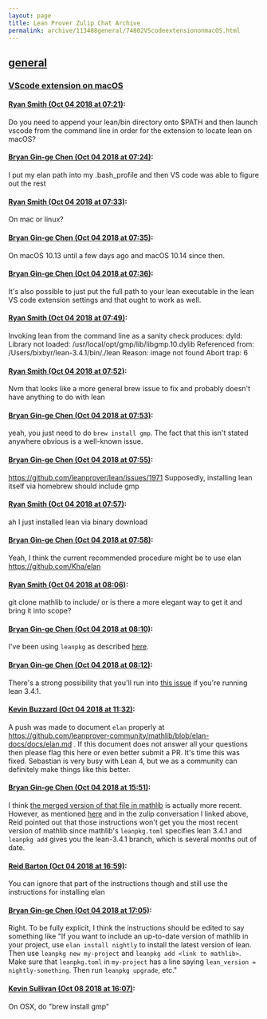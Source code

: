 ```yaml
---
layout: page
title: Lean Prover Zulip Chat Archive 
permalink: archive/113488general/74802VScodeextensiononmacOS.html
---
```


## [general](index.html)
### [VScode extension on macOS](74802VScodeextensiononmacOS.html)

#### [Ryan Smith (Oct 04 2018 at 07:21)](https://leanprover.zulipchat.com/#narrow/stream/113488-general/topic/VScode%20extension%20on%20macOS/near/135152447):
Do you need to append your lean/bin directory onto $PATH and then launch vscode from the command line in order for the extension to locate lean on macOS?

#### [Bryan Gin-ge Chen (Oct 04 2018 at 07:24)](https://leanprover.zulipchat.com/#narrow/stream/113488-general/topic/VScode%20extension%20on%20macOS/near/135152540):
I put my elan path into my .bash_profile and then VS code was able to figure out the rest

#### [Ryan Smith (Oct 04 2018 at 07:33)](https://leanprover.zulipchat.com/#narrow/stream/113488-general/topic/VScode%20extension%20on%20macOS/near/135152787):
On mac or linux?

#### [Bryan Gin-ge Chen (Oct 04 2018 at 07:35)](https://leanprover.zulipchat.com/#narrow/stream/113488-general/topic/VScode%20extension%20on%20macOS/near/135152852):
On macOS 10.13 until a few days ago and macOS 10.14 since then.

#### [Bryan Gin-ge Chen (Oct 04 2018 at 07:36)](https://leanprover.zulipchat.com/#narrow/stream/113488-general/topic/VScode%20extension%20on%20macOS/near/135152905):
It's also possible to just put the full path to your lean executable in the lean VS code extension settings and that ought to work as well.

#### [Ryan Smith (Oct 04 2018 at 07:49)](https://leanprover.zulipchat.com/#narrow/stream/113488-general/topic/VScode%20extension%20on%20macOS/near/135153376):
Invoking lean from the command line as a sanity check produces:
dyld: Library not loaded: /usr/local/opt/gmp/lib/libgmp.10.dylib
  Referenced from: /Users/bixbyr/lean-3.4.1/bin/./lean
  Reason: image not found
Abort trap: 6

#### [Ryan Smith (Oct 04 2018 at 07:52)](https://leanprover.zulipchat.com/#narrow/stream/113488-general/topic/VScode%20extension%20on%20macOS/near/135153522):
Nvm that looks like a more general brew issue to fix and probably doesn't have anything to do with lean

#### [Bryan Gin-ge Chen (Oct 04 2018 at 07:53)](https://leanprover.zulipchat.com/#narrow/stream/113488-general/topic/VScode%20extension%20on%20macOS/near/135153538):
yeah, you just need to do `brew install gmp`. The fact that this isn't stated anywhere obvious is a well-known issue.

#### [Bryan Gin-ge Chen (Oct 04 2018 at 07:55)](https://leanprover.zulipchat.com/#narrow/stream/113488-general/topic/VScode%20extension%20on%20macOS/near/135153606):
https://github.com/leanprover/lean/issues/1971 Supposedly, installing lean itself via homebrew should include gmp

#### [Ryan Smith (Oct 04 2018 at 07:57)](https://leanprover.zulipchat.com/#narrow/stream/113488-general/topic/VScode%20extension%20on%20macOS/near/135153658):
ah I just installed lean via binary download

#### [Bryan Gin-ge Chen (Oct 04 2018 at 07:58)](https://leanprover.zulipchat.com/#narrow/stream/113488-general/topic/VScode%20extension%20on%20macOS/near/135153705):
Yeah, I think the current recommended procedure might be to use elan https://github.com/Kha/elan

#### [Ryan Smith (Oct 04 2018 at 08:06)](https://leanprover.zulipchat.com/#narrow/stream/113488-general/topic/VScode%20extension%20on%20macOS/near/135153990):
git clone mathlib to include/ or is there a more elegant way to get it and bring it into scope?

#### [Bryan Gin-ge Chen (Oct 04 2018 at 08:10)](https://leanprover.zulipchat.com/#narrow/stream/113488-general/topic/VScode%20extension%20on%20macOS/near/135154139):
I've been using `leanpkg` as described [here](https://xenaproject.wordpress.com/2017/12/02/how-to-install-mathlib-and-keep-it-up-to-date/).

#### [Bryan Gin-ge Chen (Oct 04 2018 at 08:12)](https://leanprover.zulipchat.com/#narrow/stream/113488-general/topic/VScode%20extension%20on%20macOS/near/135154204):
There's a strong possibility that you'll run into [this issue](https://leanprover.zulipchat.com/#narrow/stream/113488-general/subject/leanpkg/near/134435061) if you're running lean 3.4.1.

#### [Kevin Buzzard (Oct 04 2018 at 11:32)](https://leanprover.zulipchat.com/#narrow/stream/113488-general/topic/VScode%20extension%20on%20macOS/near/135162102):
A push was made to document `elan` properly at https://github.com/leanprover-community/mathlib/blob/elan-docs/docs/elan.md . If this document does not answer all your questions then please flag this here or even better submit a PR. It's time this was fixed. Sebastian is very busy with Lean 4, but we as a community can definitely make things like this better.

#### [Bryan Gin-ge Chen (Oct 04 2018 at 15:51)](https://leanprover.zulipchat.com/#narrow/stream/113488-general/topic/VScode%20extension%20on%20macOS/near/135187195):
I think [the merged version of that file in mathlib](https://github.com/leanprover/mathlib/blob/master/docs/elan.md) is actually more recent. However, as mentioned [here](https://github.com/leanprover/mathlib/issues/365) and in the zulip conversation I linked above, Reid pointed out that those instructions won't get you the most recent version of mathlib since mathlib's `leanpkg.toml` specifies lean 3.4.1 and `leanpkg add` gives you the lean-3.4.1 branch, which is several months out of date.

#### [Reid Barton (Oct 04 2018 at 16:59)](https://leanprover.zulipchat.com/#narrow/stream/113488-general/topic/VScode%20extension%20on%20macOS/near/135194622):
You can ignore that part of the instructions though and still use the instructions for installing elan

#### [Bryan Gin-ge Chen (Oct 04 2018 at 17:05)](https://leanprover.zulipchat.com/#narrow/stream/113488-general/topic/VScode%20extension%20on%20macOS/near/135195074):
Right. To be fully explicit, I think the instructions should be edited to say something like "If you want to include an up-to-date version of mathlib in your project, use `elan install nightly` to install the latest version of lean. Then use `leanpkg new my-project` and `leanpkg add <link to mathlib>`. Make sure that `leanpkg.toml` in  `my-project` has a line saying `lean_version = nightly-something`. Then run `leanpkg upgrade`, etc."

#### [Kevin Sullivan (Oct 08 2018 at 16:07)](https://leanprover.zulipchat.com/#narrow/stream/113488-general/topic/VScode%20extension%20on%20macOS/near/135405425):
On OSX, do "brew install gmp"

